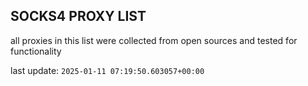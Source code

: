 ## SOCKS4 PROXY LIST

all proxies in this list were collected from open sources and tested for functionality

last update: `2025-01-11 07:19:50.603057+00:00`